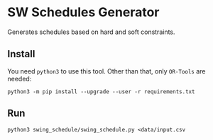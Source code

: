 # SW Schedules Generator

Generates schedules based on hard and soft constraints.

## Install

You need `python3` to use this tool. Other than that, only `OR-Tools` are needed:
```
python3 -m pip install --upgrade --user -r requirements.txt
```

## Run
```
python3 swing_schedule/swing_schedule.py <data/input.csv
```
